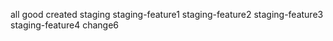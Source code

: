 all good
created staging
staging-feature1
staging-feature2
staging-feature3
staging-feature4
change6